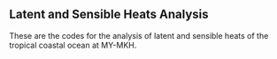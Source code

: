 ## Latent and Sensible Heats Analysis

These are the codes for the analysis of latent and sensible heats of the tropical coastal ocean at MY-MKH.
